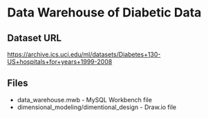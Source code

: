 # Data Warehouse of Diabetic Data

## Dataset URL
https://archive.ics.uci.edu/ml/datasets/Diabetes+130-US+hospitals+for+years+1999-2008

## Files
- data_warehouse.mwb - MySQL Workbench file
- dimensional_modeling/dimentional_design - Draw.io file
